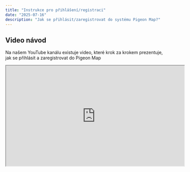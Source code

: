 ```yaml
---
title: "Instrukce pro přihlášení/registraci"
date: "2025-07-16"
description: "Jak se přihlásit/zaregistrovat do systému Pigeon Map?"
---
```


## Video návod

Na našem YouTube kanálu existuje video, které krok za krokem prezentuje, jak se přihlásit a zaregistrovat do Pigeon Map

<div align="center">
  <iframe
        width="560" height="315"
        src="https://www.youtube.com/embed/HEJqSvcv0fU?si=jG75KXH8J0EsA_9x"
        title="Tutorial Pigeon Map"
        allow="accelerometer; autoplay; clipboard-write; encrypted-media; gyroscope; picture-in-picture; web-share"
        allowFullScreen
      ></iframe>
</div>